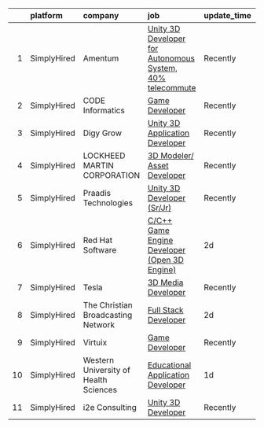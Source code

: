 

|    | platform    | company                               | job                                                                                                                                                                | update_time   | location           |
|---:|:------------|:--------------------------------------|:-------------------------------------------------------------------------------------------------------------------------------------------------------------------|:--------------|:-------------------|
|  1 | SimplyHired | Amentum                               | [Unity 3D Developer for Autonomous System, 40% telecommute](https://www.simplyhired.com/job/5U_EBi-emeU2m3GErroCyv1AF1W-C_JHo1oNjjiRPbu-aIgMNRGMaw?q=3d+developer) | Recently      | Dahlgren, VA       |
|  2 | SimplyHired | CODE Informatics                      | [Game Developer](https://www.simplyhired.com/job/xh0b1bwcTTdWdjTo6rG6pu_jTeStx37gq2x_A__dcCAtQViNWEfeEQ?q=3d+developer)                                            | Recently      | Remote             |
|  3 | SimplyHired | Digy Grow                             | [Unity 3D Application Developer](https://www.simplyhired.com/job/rjKPF6AKETCoPYCqOPUEAn4ELqkQQImusxvV08t4aePStC-Bgp3exQ?q=3d+developer)                            | Recently      | United States      |
|  4 | SimplyHired | LOCKHEED MARTIN CORPORATION           | [3D Modeler/ Asset Developer](https://www.simplyhired.com/job/ytznfHbT7W4AJzaUZlN3Lkqq69PW2U0nu2mqUowTqAYKW9CC1Pzlcw?q=3d+developer)                               | Recently      | Orlando, FL        |
|  5 | SimplyHired | Praadis Technologies                  | [Unity 3D Developer (Sr/Jr)](https://www.simplyhired.com/job/31hotB1dwgPWYBaitSQQZU9riUutiqrBqEYaldY05gk1bCzps8fI9g?q=3d+developer)                                | Recently      | Princeton, NJ      |
|  6 | SimplyHired | Red Hat Software                      | [C/C++ Game Engine Developer (Open 3D Engine)](https://www.simplyhired.com/job/Lr-TfOmQja4vUH3cNdyJtiyCLNFpAOtyZNbCBxSqDokUdH8fTt6Xtw?q=3d+developer)              | 2d            | Raleigh, NC        |
|  7 | SimplyHired | Tesla                                 | [3D Media Developer](https://www.simplyhired.com/job/z1m_ZliKKIrYOQxoyuNlv5BTlbNmTu6Vn629wEoMDglY0nFAJv6HlQ?q=3d+developer)                                        | Recently      | Fremont, CA        |
|  8 | SimplyHired | The Christian Broadcasting Network    | [Full Stack Developer](https://www.simplyhired.com/job/cuXuwkAKa2nxQ2ETOI43OwncLgHcaOu3BctMiGMxMgKxyCxdvjZxCw?q=3d+developer)                                      | 2d            | Virginia Beach, VA |
|  9 | SimplyHired | Virtuix                               | [Game Developer](https://www.simplyhired.com/job/SeKWd--k-bG_olds7aEZZKkQnNplDlU-NDLQSmSX-vMi0Y6wAM7Dxw?q=3d+developer)                                            | Recently      | Austin, TX         |
| 10 | SimplyHired | Western University of Health Sciences | [Educational Application Developer](https://www.simplyhired.com/job/hts2oD8mtLOGDqmPHjfwyKDEZdVPe7jHUT7Nnqqfs0aIyze-SZxhOA?q=3d+developer)                         | 1d            | United States      |
| 11 | SimplyHired | i2e Consulting                        | [Unity 3D Developer](https://www.simplyhired.com/job/CU0ERh_y8LHB_UDTGXEUZbdN9dPcfm-bQYOR8ZlWsjmZZ1dutq414Q?q=3d+developer)                                        | Recently      | Remote             |